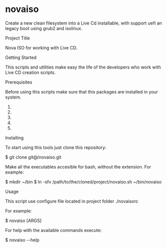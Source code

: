 # novaiso
Create  a new clean filesystem into a Live Cd installable, with support uefi an legacy boot using grub2 and isolinux.

Project Title

Nova ISO for working with Live CD.


Getting Started

This scripts and utilities make easy the life of the developers who work with Live CD creation scripts.


Prerequisites

Before using this scripts make sure that this packages are installed in your system.

1. 
2. 
3. 
4. 
5. 

Installing

To start using this tools just clone this repository:

$ git clone git@/novaiso.git


Make all the executables accesible for bash, without the extension. For example:

$ mkdir ~/bin
$ ln -sfv /path/to/the/cloned/project/novaiso.sh ~/bin/novaiso

Usage

This script use configure file located in project folder ./novaisorc

For example:

$ novaiso [ARGS]

For help with the available commands execute:

$ novaiso --help
